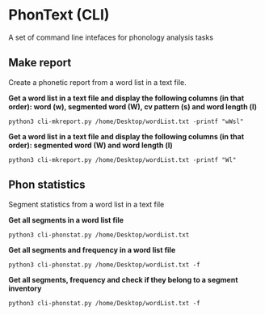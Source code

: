 # PhonText (CLI)
A set of command line intefaces for phonology analysis tasks

## Make report
Create a phonetic report from a word list in a text file.

**Get a word list in a text file and display the following columns (in that order): word (w), segmented word (W), cv pattern (s) and word length (l)**

```python3 cli-mkreport.py /home/Desktop/wordList.txt -printf "wWsl"```

**Get a word list in a text file and display the following columns (in that order): segmented word (W) and word length (l)**

```python3 cli-mkreport.py /home/Desktop/wordList.txt -printf "Wl"```

## Phon statistics

Segment statistics from a word list in a text file

**Get all segments in a word list file**

```python3 cli-phonstat.py /home/Desktop/wordList.txt```

**Get all segments and frequency in a word list file**

```python3 cli-phonstat.py /home/Desktop/wordList.txt -f```

**Get all segments, frequency and check if they belong to a segment inventory**

```python3 cli-phonstat.py /home/Desktop/wordList.txt -f```
